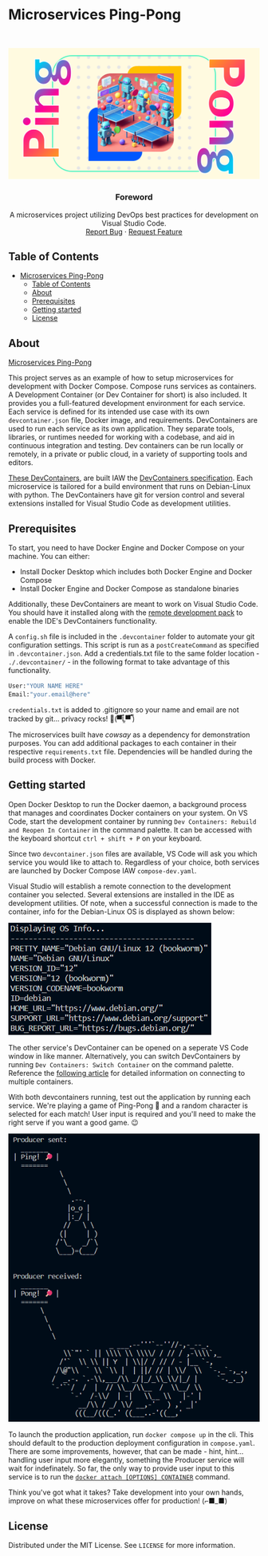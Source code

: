 # Microservices Ping-Pong

<br />
<p align="center">
  <a href="https://github.com/jgome284/Microservices-Ping-Pong">
    <img src="imgs/Microservice-Ping-Pong.png" alt="Logo">
  </a>

  <h3 align="center">Foreword</h3>

  <p align="center">
    A microservices project utilizing DevOps best practices for development on Visual Studio Code.
    <br />
    <a href="https://github.com/jgome284/Microservices-Ping-Pong/issues">Report Bug</a>
    ·
    <a href="https://github.com/jgome284/Microservices-Ping-Pong/issues">Request Feature</a>
  </p>
</p>

## Table of Contents

- [Microservices Ping-Pong](#microservices-ping-pong)
  - [Table of Contents](#table-of-contents)
  - [About](#about)
  - [Prerequisites](#prerequisites)
  - [Getting started](#getting-started)
  - [License](#license)

<!-- ABOUT THE PROJECT -->
## About

[Microservices Ping-Pong](https://github.com/jgome284/Microservices-Ping-Pong)

This project serves as an example of how to setup microservices for development with Docker Compose. Compose runs services as containers. A Development Container (or Dev Container for short) is also included. It provides you a full-featured development environment for each service. Each service is defined for its intended use case with its own `devcontainer.json` file, Docker image, and requirements. DevContainers are used to run each service as its own application. They separate tools, libraries, or runtimes needed for working with a codebase, and aid in continuous integration and testing. Dev containers can be run locally or remotely, in a private or public cloud, in a variety of supporting tools and editors.

[These DevContainers](.devcontainer), are built IAW the [DevContainers specification](https://containers.dev/implementors/spec/). Each microservice is tailored for a build environment that runs on Debian-Linux with python. The DevContainers have git for version control and several extensions installed for Visual Studio Code as development utilities.

<!-- PREREQUISITES -->
## Prerequisites

To start, you need to have Docker Engine and Docker Compose on your machine. You can either:

- Install Docker Desktop which includes both Docker Engine and Docker Compose
- Install Docker Engine and Docker Compose as standalone binaries

Additionally, these DevContainers are meant to work on Visual Studio Code. You should have it installed along with the [remote development pack](https://marketplace.visualstudio.com/items?itemName=ms-vscode-remote.vscode-remote-extensionpack) to enable the IDE's DevContainers functionality.

A `config.sh` file is included in the `.devcontainer` folder to automate your git configuration settings. This script is run as a `postCreateCommand` as specified in `.devcontainer.json`. Add a credentials.txt file to the same folder location - `./.devcontainer/` - in the following format to take advantage of this functionality.

```sh
User:"YOUR NAME HERE"
Email:"your.email@here"
```

`credentials.txt` is added to .gitignore so your name and email are not tracked by git... privacy rocks! 🤘(▀̿Ĺ̯▀̿ ̿)

The microservices built have *cowsay* as a dependency for demonstration purposes. You can add additional packages to each container in their respective `requirements.txt` file. Dependencies will be handled during the build process with Docker.

<!-- GETTING STARTED -->
## Getting started

Open Docker Desktop to run the Docker daemon, a background process that manages and coordinates Docker containers on your system. On VS Code, start the development container by running `Dev Containers: Rebuild and Reopen In Container` in the command palette. It can be accessed with the keyboard shortcut `ctrl + shift + P` on your keyboard.

Since two `devcontainer.json` files are available, VS Code will ask you which service you would like to attach to. Regardless of your choice, both services are launched by Docker Compose IAW `compose-dev.yaml`.

Visual Studio will establish a remote connection to the development container you selected. Several extensions are installed in the IDE as development utilities. Of note, when a successful connection is made to the container, info for the Debian-Linux OS is displayed as shown below:

![Operating System Information](imgs/osInfo.png)

The other service's DevContainer can be opened on a seperate VS Code window in like manner. Alternatively, you can switch DevContainers by running `Dev Containers: Switch Container` on the command palette. Reference the [following article](https://code.visualstudio.com/remote/advancedcontainers/connect-multiple-containers) for detailed information on connecting to multiple containers.

With both devcontainers running, test out the application by running each service. We're playing a game of Ping-Pong 🏓 and a random character is selected for each match! User input is required and you'll need to make the right serve if you want a good game. 😉

![Ping-Pong!](imgs\Ping-Pong.png)

To launch the production application, run `docker compose up` in the cli. This should default to the production deployment configuration in `compose.yaml`. There are some improvements, however, that can be made - hint, hint... handling user input more elegantly, something the Producer service will wait for indefinately. So far, the only way to provide user input to this service is to run the [`docker attach [OPTIONS] CONTAINER`](https://docs.docker.com/engine/reference/commandline/attach/) command.

Think you've got what it takes? Take development into your own hands, improve on what these microservices offer for production! (⌐■_■)

## License

Distributed under the MIT License. See `LICENSE` for more information.
